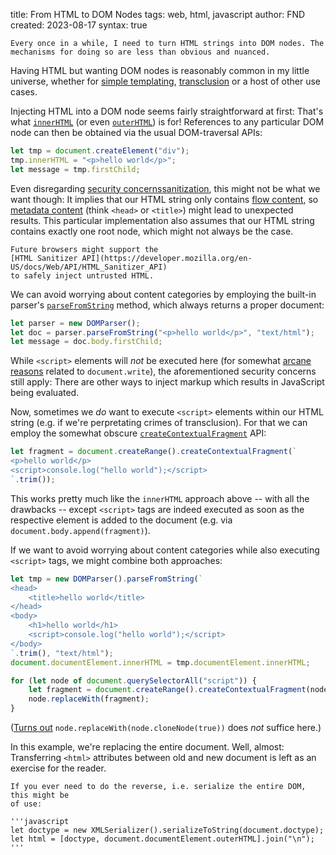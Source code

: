 title: From HTML to DOM Nodes
tags: web, html, javascript
author: FND
created: 2023-08-17
syntax: true

```intro
Every once in a while, I need to turn HTML strings into DOM nodes. The
mechanisms for doing so are less than obvious and nuanced.
```

Having HTML but wanting DOM nodes is reasonably common in my little universe,
whether for
[simple templating](page://articles/lightweight-html-templating),
[transclusion](page://articles/means-of-transclusion) or a host of other use
cases.

Injecting HTML into a DOM node seems fairly straightforward at first: That's
what
[`innerHTML`](https://developer.mozilla.org/en-US/docs/Web/API/Element/innerHTML)
(or even
[`outerHTML`](https://developer.mozilla.org/en-US/docs/Web/API/Element/outerHTML))
is for! References to any particular DOM node can then be obtained via the usual
DOM-traversal APIs:

```javascript
let tmp = document.createElement("div");
tmp.innerHTML = "<p>hello world</p>";
let message = tmp.firstChild;
```

Even disregarding
[security concerns](https://developer.mozilla.org/en-US/docs/Web/API/Element/innerHTML#security_considerations)[sanitization](footnote://),
this might not be what we want though: It implies that our HTML string only
contains
[flow content](https://html.spec.whatwg.org/multipage/dom.html#flow-content), so
[metadata content](https://html.spec.whatwg.org/multipage/dom.html#metadata-content)
(think `<head>` or `<title>`) might lead to unexpected results. This particular
implementation also assumes that our HTML string contains exactly one root node,
which might not always be the case.

```footnote sanitization
Future browsers might support the
[HTML Sanitizer API](https://developer.mozilla.org/en-US/docs/Web/API/HTML_Sanitizer_API)
to safely inject untrusted HTML.
```

We can avoid worrying about content categories by employing the built-in
parser's
[`parseFromString`](https://developer.mozilla.org/en-US/docs/Web/API/DOMParser/parseFromString)
method, which always returns a proper document:

```javascript
let parser = new DOMParser();
let doc = parser.parseFromString("<p>hello world</p>", "text/html");
let message = doc.body.firstChild;
```

While `<script>` elements will _not_ be executed here (for somewhat
[arcane reasons](https://www.w3.org/TR/2008/WD-html5-20080610/dom.html#dynamic0)
related to `document.write`), the aforementioned security concerns still apply:
There are other ways to inject markup which results in JavaScript being
evaluated.

Now, sometimes we _do_ want to execute `<script>` elements within our HTML
string (e.g. if we're perpretating crimes of transclusion). For that we can
employ the somewhat obscure
[`createContextualFragment`](https://developer.mozilla.org/en-US/docs/Web/API/range/createContextualFragment)
API:

```javascript
let fragment = document.createRange().createContextualFragment(`
<p>hello world</p>
<script>console.log("hello world");</script>
`.trim());
```

This works pretty much like the `innerHTML` approach above -- with all the
drawbacks -- except `<script>` tags are indeed executed as soon as the
respective element is added to the document (e.g. via
`document.body.append(fragment)`).

If we want to avoid worrying about content categories while also executing
`<script>` tags, we might combine both approaches:

```javascript
let tmp = new DOMParser().parseFromString(`
<head>
    <title>hello world</title>
</head>
<body>
    <h1>hello world</h1>
    <script>console.log("hello world");</script>
</body>
`.trim(), "text/html");
document.documentElement.innerHTML = tmp.documentElement.innerHTML;

for (let node of document.querySelectorAll("script")) {
    let fragment = document.createRange().createContextualFragment(node.outerHTML);
    node.replaceWith(fragment);
}
```

([Turns out](https://twitter.com/jaffathecake/status/1565355352962768896)
`node.replaceWith(node.cloneNode(true))` does _not_ suffice here.)

In this example, we're replacing the entire document. Well, almost: Transferring
`<html>` attributes between old and new document is left as an exercise for the
reader.

```aside
If you ever need to do the reverse, i.e. serialize the entire DOM, this might be
of use:

'''javascript
let doctype = new XMLSerializer().serializeToString(document.doctype);
let html = [doctype, document.documentElement.outerHTML].join("\n");
'''
```
